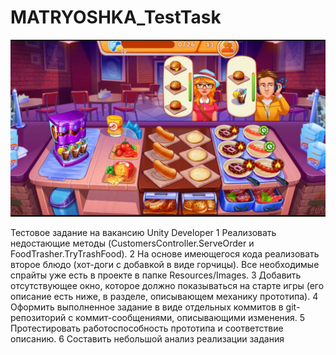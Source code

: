 # MATRYOSHKA_TestTask

![первая сцена](/README_Additional_materials/MatreshkaGames_gif.gif)

Тестовое задание на вакансию Unity Developer
1 Реализовать недостающие методы (CustomersController.ServeOrder и
FoodTrasher.TryTrashFood).
2 На основе имеющегося кода реализовать второе блюдо (хот-доги с добавкой в виде
горчицы). Все необходимые спрайты уже есть в проекте в папке Resources/Images.
3 Добавить отсутствующее окно, которое должно показываться на старте игры (его
описание есть ниже, в разделе, описывающем механику прототипа).
4 Оформить выполненное задание в виде отдельных коммитов в git-репозиторий с
коммит-сообщениями, описывающими изменения.
5 Протестировать работоспособность прототипа и соответствие описанию.
6 Составить небольшой анализ реализации задания 

